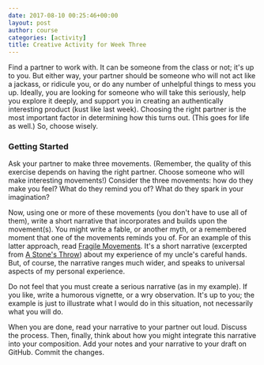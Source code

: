 ```yaml
---
date: 2017-08-10 00:25:46+00:00
layout: post
author: course
categories: [activity]
title: Creative Activity for Week Three
---
```


Find a partner to work with. It can be someone from the class or not; it's up to you. But either way, your partner should be someone who will not act like a jackass, or ridicule you, or do any number of unhelpful things to mess you up. Ideally, you are looking for someone who will take this seriously, help you explore it deeply, and support you in creating an authentically interesting product (kust like last week). Choosing the right partner is the most important factor in determining how this turns out. (This goes for life as well.) So, choose wisely.

### Getting Started

Ask your partner to make three movements. (Remember, the quality of this exercise depends on having the right partner. Choose someone who will make interesting movements!) Consider the three movements: how do they make you feel? What do they remind you of? What do they spark in your imagination?

Now, using one or more of these movements (you don't have to use all of them), write a short narrative that incorporates and builds upon the movement(s). You might write a fable, or another myth, or a remembered moment that one of the movements reminds you of. For an example of this latter approach, read [Fragile Movements](/addictions/2017/08/03/fragile-movements/). It's a short narrative (excerpted from [A Stone's Throw](https://www.rosslaird.com/stones-throw/)) about my experience of my uncle's careful hands. But, of course, the narrative ranges much wider, and speaks to universal aspects of my personal experience.

Do not feel that you must create a serious narrative (as in my example). If you like, write a humorous vignette, or a wry observation. It's up to you; the example is just to illustrate what I would do in this situation, not necessarily what you will do.

When you are done, read your narrative to your partner out loud. Discuss the process. Then, finally, think about how you might integrate this narrative into your composition. Add your notes and your narrative to your draft on GitHub. Commit the changes.
